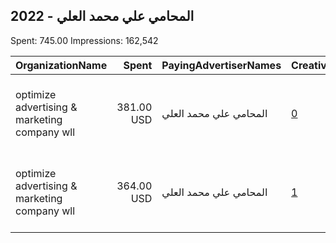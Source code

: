 ## 2022 - المحامي علي محمد العلي 
Spent: 745.00
Impressions: 162,542

|OrganizationName|Spent|PayingAdvertiserNames|CreativeUrls|Impressions|Genders|AgeBrackets|CountryCodes|BillingAddresses|CandidateBallotInformation|
|:---|---:|:---|:---|---:|:---|:---|:---|:---|:---|
|optimize advertising & marketing company wll|381.00 USD|المحامي علي محمد العلي|[0](https://www.snap.com/political-ads/asset/9e9b4eac3e081c182d863d8b9478d12ccb2e92530c766a97ada75de64c58cbc2?mediaType=mp4)|98,597||21-49|kuwait|"jaber almubarak st, behbehani complex, m floor, office 56,KUWAIT CITY,13046,KW"||
|optimize advertising & marketing company wll|364.00 USD|المحامي علي محمد العلي|[1](https://www.snap.com/political-ads/asset/5334d99ec5a4f9651c2cafdfbf985ccb972ec82789f285dbf56829434f5d19d7?mediaType=mp4)|63,945||21-49|kuwait|"jaber almubarak st, behbehani complex, m floor, office 56,KUWAIT CITY,13046,KW"||
